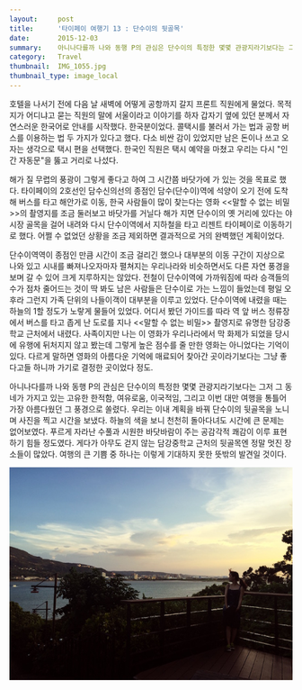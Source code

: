 ```yaml
---
layout:     post
title:      '타이페이 여행기 13 : 단수이의 뒷골목'
date:       2015-12-03
summary:    아니나다를까 나와 동행 P의 관심은 단수이의 특정한 몇몇 관광지라기보다는 그저 그 동네가 가지고 있는 고유한 한적함, 여유로움, 이국적임, 그리고 이번 대만 여행을 통틀어 가장 아름다웠던 그 풍경으로 쏠렸다. 우리는 이내 계획을 바꿔 단수이의 뒷골목을 노니며 사진을 찍고 시간을 보냈다. 하늘의 색을 보니 천천히 돌아다녀도 시간에 큰 문제는 없어보였다. 푸르게 자라난 수풀과 시원한 바닷바람이 주는 공감각적 쾌감이 이루 표현하기 힘들 정도였다. 게다가 아무도 걷지 않는 담강중학교 근처의 뒷골목엔 정말 멋진 장소들이 많았다. 여행의 큰 기쁨 중 하나는 이렇게 기대하지 못한 뜻밖의 발견일 것이다.
category:	Travel
thumbnail:	IMG_1055.jpg
thumbnail_type: image_local
---
```


호텔을 나서기 전에 다음 날 새벽에 어떻게 공항까지 갈지 프론트 직원에게 물었다. 목적지가 어디냐고 묻는 직원의 말에 서울이라고 이야기를 하자 갑자기 옆에 있던 분께서 자연스러운 한국어로 안내를 시작했다. 한국분이었다. 콜택시를 불러서 가는 법과 공항 버스를 이용하는 법 두 가지가 있다고 했다. 다소 비싼 감이 있었지만 남은 돈이나 쓰고 오자는 생각으로 택시 편을 선택했다. 한국인 직원은 택시 예약을 마쳤고 우리는 다시 "인간 자동문"을 뚫고 거리로 나섰다.

해가 질 무렵의 풍광이 그렇게 좋다고 하여 그 시간쯤 바닷가에 가 있는 것을 목표로 했다. 타이페이의 2호선인 담수신의선의 종점인 담수(단수이)역에 석양이 오기 전에 도착해 버스를 타고 해안가로 이동, 한국 사람들이 많이 찾는다는 영화 <<말할 수 없는 비밀>>의 촬영지를 조금 둘러보고 바닷가를 거닐다 해가 지면 단수이의 옛 거리에 있다는 야시장 골목을 걸어 내려와 다시 단수이역에서 지하철을 타고 리젠트 타이페이로 이동하기로 했다. 어쩔 수 없었던 상황을 조금 제외하면 결과적으로 거의 완벽했던 계획이었다.

단수이역역이 종점인 만큼 시간이 조금 걸리긴 했으나 대부분의 이동 구간이 지상으로 나와 있고 시내를 빠져나오자마자 펼쳐지는 우리나라와 비슷하면서도 다른 자연 풍경을 보며 갈 수 있어 크게 지루하지는 않았다. 전철이 단수이역에 가까워짐에 따라 승객들의 수가 점차 줄어드는 것이 딱 봐도 남은 사람들은 단수이로 가는 느낌이 들었는데 평일 오후라 그런지 가족 단위의 나들이객이 대부분을 이루고 있었다. 단수이역에 내렸을 때는 하늘의 1할 정도가 노랗게 물들어 있었다. 어디서 봤던 가이드를 따라 역 앞 버스 정류장에서 버스를 타고 좁게 난 도로를 지나 <<말할 수 없는 비밀>> 촬영지로 유명한 담강중학교 근처에서 내렸다. 사족이지만 나는 이 영화가 우리나라에서 막 화제가 되었을 당시에 유행에 뒤처지지 않고 봤는데 그렇게 높은 점수를 줄 만한 영화는 아니었다는 기억이 있다. 다르게 말하면 영화의 아름다운 기억에 매료되어 찾아간 곳이라기보다는 그냥 좋다고들 하니까 가기로 결정한 곳이었다 정도.

아니나다를까 나와 동행 P의 관심은 단수이의 특정한 몇몇 관광지라기보다는 그저 그 동네가 가지고 있는 고유한 한적함, 여유로움, 이국적임, 그리고 이번 대만 여행을 통틀어 가장 아름다웠던 그 풍경으로 쏠렸다. 우리는 이내 계획을 바꿔 단수이의 뒷골목을 노니며 사진을 찍고 시간을 보냈다. 하늘의 색을 보니 천천히 돌아다녀도 시간에 큰 문제는 없어보였다. 푸르게 자라난 수풀과 시원한 바닷바람이 주는 공감각적 쾌감이 이루 표현하기 힘들 정도였다. 게다가 아무도 걷지 않는 담강중학교 근처의 뒷골목엔 정말 멋진 장소들이 많았다. 여행의 큰 기쁨 중 하나는 이렇게 기대하지 못한 뜻밖의 발견일 것이다.

<p class="center-align">
	<img src="/images/IMG_1055.jpg">
</p>